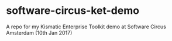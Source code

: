 # software-circus-ket-demo
A repo for my Kismatic Enterprise Toolkit demo at Software Circus Amsterdam (10th Jan 2017)
